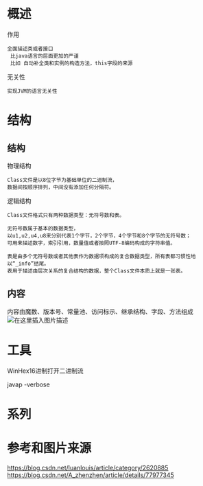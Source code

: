 


# 概述

作用

	全面描述类或者接口
	 比java语言的层面更加的严谨
	 比如 自动补全类和实例的构造方法，this字段的来源
   
 无关性
 
	实现JVM的语言无关性  
   
#  结构

## 结构

物理结构

    Class文件是以8位字节为基础单位的二进制流，
    数据间按顺序排列，中间没有添加任何分隔符。

逻辑结构

	Class文件格式只有两种数据类型：无符号数和表。

	无符号数属于基本的数据类型，
	以u1,u2,u4,u8来分别代表1个字节，2个字节，4个字节和8个字节的无符号数；
	可用来描述数字，索引引用，数量值或者按照UTF-8编码构成的字符串值。

	表是由多个无符号数或者其他表作为数据项构成的复合数据类型，所有表都习惯性地以“_info”结尾。
	表用于描述由层次关系的复合结构的数据，整个Class文件本质上就是一张表。



## 内容

内容由魔数、版本号、常量池、访问标示、继承结构、字段、方法组成
  ![在这里插入图片描述](https://img-blog.csdn.net/20181022110754745?watermark/2/text/aHR0cHM6Ly9ibG9nLmNzZG4ubmV0L3JvZF9qb2hu/font/5a6L5L2T/fontsize/400/fill/I0JBQkFCMA==/dissolve/70)  






# 工具


WinHex16进制打开二进制流


javap -verbose 



# 系列





# 参考和图片来源


https://blog.csdn.net/luanlouis/article/category/2620885        
https://blog.csdn.net/A_zhenzhen/article/details/77977345
